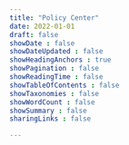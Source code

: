 ```yaml
---
title: "Policy Center"
date: 2022-01-01
draft: false
showDate : false
showDateUpdated : false
showHeadingAnchors : true
showPagination : false
showReadingTime : false
showTableOfContents : false
showTaxonomies : false 
showWordCount : false
showSummary : false
sharingLinks : false

---
```


